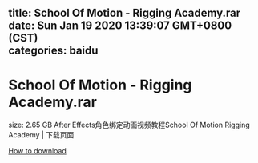 
title: School Of Motion - Rigging Academy.rar
date: Sun Jan 19 2020 13:39:07 GMT+0800 (CST)    
categories: baidu
---

# School Of Motion - Rigging Academy.rar
size: 2.65 GB
 After Effects角色绑定动画视频教程School Of Motion Rigging Academy | 下载页面
 

[How to download](https://bpcam.bemobtrk.com/go/2ceec3aa-1ca2-46d6-b9ff-aaa5c184517c?jno=5104)